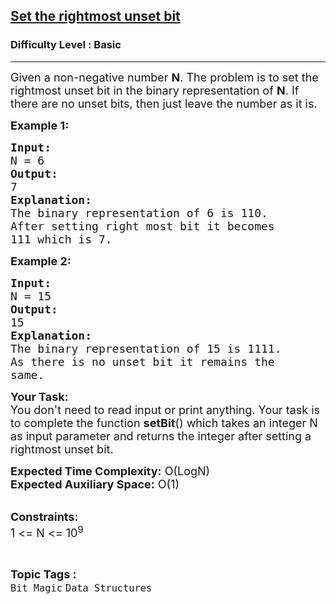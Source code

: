 <h2><a href="https://www.geeksforgeeks.org/problems/set-the-rightmost-unset-bit4436/1">Set the rightmost unset bit</a></h2><h3>Difficulty Level : Basic</h3><hr><div class="problems_problem_content__Xm_eO"><p><span style="font-size:18px">Given a non-negative number <strong>N</strong>. The problem is to set the rightmost unset bit in the binary representation of <strong>N</strong>. If there are no unset bits, then just leave the number as it is.</span></p>

<p><strong><span style="font-size:18px">Example 1:</span></strong></p>

<pre><span style="font-size:18px"><strong>Input:</strong>
N = 6</span>
<span style="font-size:18px"><strong>Output:</strong>
7</span>
<span style="font-size:18px"><strong>Explanation:</strong>
The binary representation of 6 is 110.
After setting right most bit it becomes
111 which is 7.</span></pre>

<p><strong><span style="font-size:18px">Example 2:</span></strong></p>

<pre><span style="font-size:18px"><strong>Input:</strong>
N = 15</span>
<span style="font-size:18px"><strong>Output:</strong>
15</span>
<span style="font-size:18px"><strong>Explanation:</strong>
The binary representation of 15 is 1111.
As there is no unset bit it remains the
same.</span></pre>

<p><span style="font-size:18px"><strong>Your Task:&nbsp;</strong>&nbsp;<br>
You don't need to read input or print anything. Your task is to complete the function <strong>setBit</strong>()&nbsp;which takes an integer N as input parameter&nbsp;and returns the integer after setting a rightmost unset bit.</span></p>

<p><span style="font-size:18px"><strong>Expected Time Complexity:</strong>&nbsp;O(LogN)<br>
<strong>Expected Auxiliary Space:</strong>&nbsp;O(1)</span></p>

<p><br>
<span style="font-size:18px"><strong>Constraints:</strong><br>
1 &lt;= N &lt;= 10<sup>9</sup></span></p>
</div><br><p><span style=font-size:18px><strong>Topic Tags : </strong><br><code>Bit Magic</code>&nbsp;<code>Data Structures</code>&nbsp;